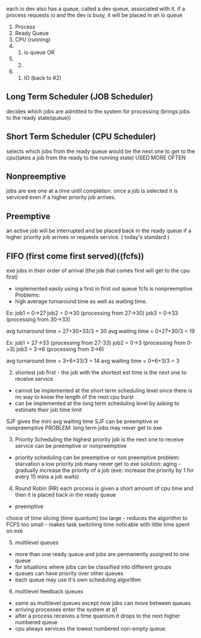 each io dev also has a queue, called a dev queue, associated with it. if a process requests io and the dev is busy, it will be placed in an io queue
1. Process
2. Ready Queue
3. CPU (running)
4. 1. io queue
OR
4. 2. 
5. 1. IO (back to #2)


## Long Term Scheduler (JOB Scheduler)
decides which jobs are admitted to the system for processing (brings jobs to the ready state(queue))

## Short Term Scheduler (CPU Scheduler)
selects which jobs from the ready queue would be the next one to get to the cpu(takes a job from the ready to the running state)
USED MORE OFTEN

## Nonpreemptive
jobs are exe one at a time until completion.
once a job is selected it is serviced even if a higher priority job arrives.

## Preemptive
an active job will be interrupted and be placed back in the ready queue if a higher priority job arrives or requests service.
( today's standard )

## FIFO (first come first served)((fcfs))
exe jobs in their order of arrival
(the job that comes first will get to the cpu first)
- implemented easily using a first in first out queue
fcfs is nonpreemptive
Problems:
- high average turnaround time as well as waiting time.


Ex:
job1 = 0->27
job2 = 0->30 (processing from 27->30)
job3 = 0->33 (processing from 30->33)

avg turnaround time = 27+30+33/3 = 30
avg waiting time = 0+27+30/3 = 19

Ex:
job1 = 27->33 (processing from 27-33)
job2 = 0->3 (processing from 0->3)
job3 = 3->6 (processing from 3->6)

avg turnaround time = 3+6+33/3 = 14
avg waiting time = 0+6+3/3 = 3

2. shortest job first - the job with the shortest est time is the next one to receive service 
- cannot be implemented at the short term scheduling level since there is no way to know the length of the next cpu burst
- can be implemented at the long term scheduling level by asking to estimate their job time limit

SJF gives the mini avg waiting time
SJF can be preemptive or nonpreemptive
PROBLEM: long term jobs may never get to exe

3. Priority Scheduling
the highest priority job is the next one to receive service
can be preemptive or nonpreemptive
- priority scheduling can be preemptive or non preemptive
problem: starvation a low priority job many never get to exe
solution: aging - gradually increase the priority of a job (exe: increase the priority by 1 for every 15 mins a job waits)

4. Round Robin (RR)
each process is given a short amount of cpu time and then it is placed back in the ready queue
- preemptive

choice of time slicing (time quantum)
too large - reduces the algorithm to FCFS
too small - makes task switching time noticable with little time spent on exe

5. multilevel queues
- more than one ready queue and jobs are permanently assigned to one queue
- for situations where jobs can be classified into different groups
- queues can have priority over other queues
- each queue may use it's own scheduling algorithm

6. multilevel feedback queues
- same as multilevel queues except now jobs can move between queues
- arriving processes enter the system at q1
- after a process receives a time quantum it drops to the next higher numbered queue
- cpu always services the lowest numbered non-empty queue.











